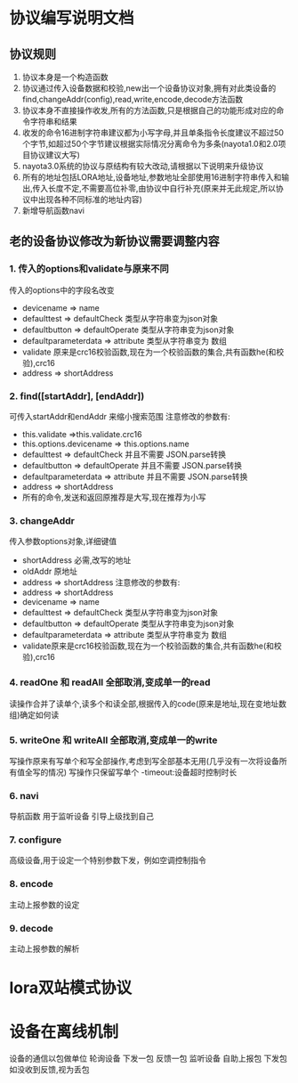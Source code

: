 # 协议编写说明文档
## 协议规则
1. 协议本身是一个构造函数
2. 协议通过传入设备数据和校验,new出一个设备协议对象,拥有对此类设备的find,changeAddr(config),read,write,encode,decode方法函数
3. 协议本身不直接操作收发,所有的方法函数,只是根据自己的功能形成对应的命令字符串和结果
4. 收发的命令16进制字符串建议都为小写字母,并且单条指令长度建议不超过50个字节,如超过50个字节建议根据实际情况分离命令为多条(nayota1.0和2.0项目协议建议大写)
5. nayota3.0系统的协议与原结构有较大改动,请根据以下说明来升级协议
6. 所有的地址包括LORA地址,设备地址,参数地址全部使用16进制字符串传入和输出,传入长度不定,不需要高位补零,由协议中自行补充(原来并无此规定,所以协议中出现各种不同标准的地址内容)
7. 新增导航函数navi

## 老的设备协议修改为新协议需要调整内容
### 1. 传入的options和validate与原来不同
传入的options中的字段名改变
- devicename => name
- defaulttest => defaultCheck  类型从字符串变为json对象
- defaultbutton => defaultOperate 类型从字符串变为json对象
- defaultparameterdata => attribute 类型从字符串变为 数组
- validate 原来是crc16校验函数,现在为一个校验函数的集合,共有函数he(和校验),crc16
- address => shortAddress
### 2. find([startAddr], [endAddr])
可传入startAddr和endAddr 来缩小搜索范围
注意修改的参数有:
 - this.validate =>this.validate.crc16
 - this.options.devicename => this.options.name
 - defaulttest => defaultCheck 并且不需要 JSON.parse转换
 - defaultbutton => defaultOperate 并且不需要 JSON.parse转换
 - defaultparameterdata => attribute 并且不需要 JSON.parse转换
 - address => shortAddress 
 - 所有的命令,发送和返回原推荐是大写,现在推荐为小写
### 3. changeAddr
传入参数options对象,详细键值
 - shortAddress 必需,改写的地址
 - oldAddr 原地址  
 - address => shortAddress 
注意修改的参数有:
 - address => shortAddress
 - devicename => name
 - defaulttest => defaultCheck  类型从字符串变为json对象
 - defaultbutton => defaultOperate 类型从字符串变为json对象
 - defaultparameterdata => attribute 类型从字符串变为 数组
 - validate原来是crc16校验函数,现在为一个校验函数的集合,共有函数he(和校验),crc16
### 4. readOne 和 readAll 全部取消,变成单一的read
读操作合并了读单个,读多个和读全部,根据传入的code(原来是地址,现在变地址数组)确定如何读
### 5. writeOne 和 writeAll 全部取消,变成单一的write
写操作原来有写单个和写全部操作,考虑到写全部基本无用(几乎没有一次将设备所有值全写的情况)
写操作只保留写单个
  -timeout:设备超时控制时长
### 6. navi 
导航函数 用于监听设备 引导上级找到自己
### 7. configure
高级设备,用于设定一个特别参数下发，例如空调控制指令
### 8. encode
主动上报参数的设定
### 9. decode
主动上报参数的解析

# lora双站模式协议

# 设备在离线机制
设备的通信以包做单位
轮询设备 下发一包 反馈一包
监听设备 自助上报包
下发包如没收到反馈,视为丢包
